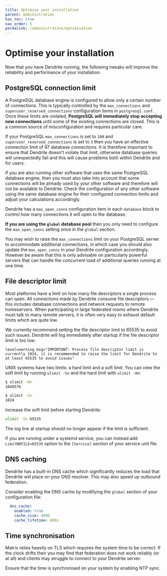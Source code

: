 ```yaml
---
title: Optimise your installation
parent: Administration
has_toc: true
nav_order: 5
permalink: /administration/optimisation
---
```


# Optimise your installation

Now that you have Dendrite running, the following tweaks will improve the reliability
and performance of your installation.

## PostgreSQL connection limit

A PostgreSQL database engine is configured to allow only a certain number of connections.
This is typically controlled by the `max_connections` and `superuser_reserved_connections`
configuration items in `postgresql.conf`. Once these limits are violated, **PostgreSQL will
immediately stop accepting new connections** until some of the existing connections are closed.
This is a common source of misconfiguration and requires particular care.

If your PostgreSQL `max_connections` is set to `100` and `superuser_reserved_connections` is
set to `3` then you have an effective connection limit of 97 database connections. It is
therefore important to ensure that Dendrite doesn't violate that limit, otherwise database
queries will unexpectedly fail and this will cause problems both within Dendrite and for users.

If you are also running other software that uses the same PostgreSQL database engine, then you
must also take into account that some connections will be already used by your other software
and therefore will not be available to Dendrite. Check the configuration of any other software
using the same database engine for their configured connection limits and adjust your calculations
accordingly.

Dendrite has a `max_open_conns` configuration item in each `database` block to control how many
connections it will open to the database.

**If you are using the `global` database pool** then you only need to configure the
`max_open_conns` setting once in the `global` section.

You may wish to raise the `max_connections` limit on your PostgreSQL server to accommodate
additional connections, in which case you should also update the `max_open_conns` in your
Dendrite configuration accordingly. However be aware that this is only advisable on particularly
powerful servers that can handle the concurrent load of additional queries running at one time.

## File descriptor limit

Most platforms have a limit on how many file descriptors a single process can open. All
connections made by Dendrite consume file descriptors — this includes database connections
and network requests to remote homeservers. When participating in large federated rooms
where Dendrite must talk to many remote servers, it is often very easy to exhaust default
limits which are quite low.

We currently recommend setting the file descriptor limit to 65535 to avoid such
issues. Dendrite will log immediately after startup if the file descriptor limit is too low:

```
level=warning msg="IMPORTANT: Process file descriptor limit is currently 1024, it is recommended to raise the limit for Dendrite to at least 65535 to avoid issues"
```

UNIX systems have two limits: a hard limit and a soft limit. You can view the soft limit
by running `ulimit -Sn` and the hard limit with `ulimit -Hn`:

```bash
$ ulimit -Hn
1048576

$ ulimit -Sn
1024
```

Increase the soft limit before starting Dendrite:

```bash
ulimit -Sn 65535
```

The log line at startup should no longer appear if the limit is sufficient.

If you are running under a systemd service, you can instead add `LimitNOFILE=65535` option
to the `[Service]` section of your service unit file.

## DNS caching

Dendrite has a built-in DNS cache which significantly reduces the load that Dendrite will
place on your DNS resolver. This may also speed up outbound federation.

Consider enabling the DNS cache by modifying the `global` section of your configuration file:

```yaml
  dns_cache:
    enabled: true
    cache_size: 4096
    cache_lifetime: 600s
```

## Time synchronisation

Matrix relies heavily on TLS which requires the system time to be correct. If the clock
drifts then you may find that federation does not work reliably (or at all) and clients may
struggle to connect to your Dendrite server.

Ensure that the time is synchronised on your system by enabling NTP sync.
